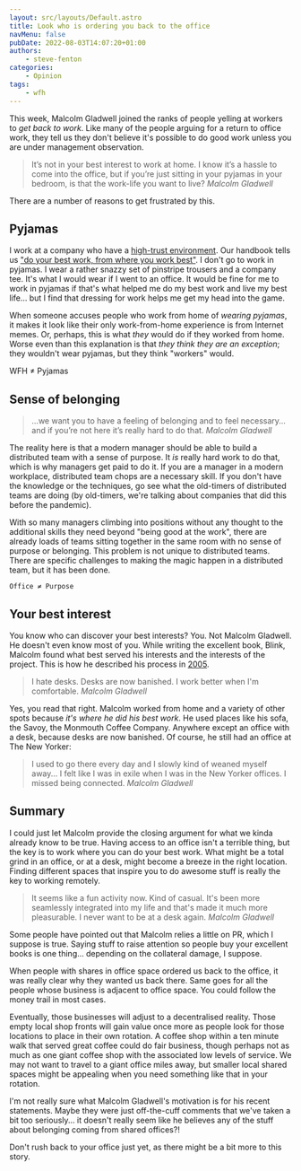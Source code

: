 ```yaml
---
layout: src/layouts/Default.astro
title: Look who is ordering you back to the office
navMenu: false
pubDate: 2022-08-03T14:07:20+01:00
authors:
    - steve-fenton
categories:
    - Opinion
tags:
    - wfh
---
```


This week, Malcolm Gladwell joined the ranks of people yelling at workers to *get back to work*. Like many of the people arguing for a return to office work, they tell us they don't believe it's possible to do good work unless you are under management observation.

> It’s not in your best interest to work at home. I know it’s a hassle to come into the office, but if you’re just sitting in your pyjamas in your bedroom, is that the work-life you want to live? <cite>Malcolm Gladwell</cite>

There are a number of reasons to get frustrated by this.

## Pyjamas

I work at a company who have a <a href="https://handbook.octopus.com/life-octopus/trust">high-trust environment</a>. Our handbook tells us <a href="https://handbook.octopus.com/life-octopus/where-you-work">"do your best work, from where you work best"</a>. I don't go to work in pyjamas. I wear a rather snazzy set of pinstripe trousers and a company tee. It's what I would wear if I went to an office. It would be fine for me to work in pyjamas if that's what helped me do my best work and live my best life... but I find that dressing for work helps me get my head into the game.

When someone accuses people who work from home of *wearing pyjamas*, it makes it look like their only work-from-home experience is from Internet memes. Or, perhaps, this is what *they* would do if they worked from home. Worse even than this explanation is that *they think they are an exception*; they wouldn't wear pyjamas, but they think "workers" would.

WFH ≠ Pyjamas

## Sense of belonging

> ...we want you to have a feeling of belonging and to feel necessary... and if you’re not here it’s really hard to do that. <cite>Malcolm Gladwell</cite>

The reality here is that a modern manager should be able to build a distributed team with a sense of purpose. It *is* really hard work to do that, which is why managers get paid to do it. If you are a manager in a modern workplace, distributed team chops are a necessary skill. If you don't have the knowledge or the techniques, go see what the old-timers of distributed teams are doing (by old-timers, we're talking about companies that did this before the pandemic).

With so many managers climbing into positions without any thought to the additional skills they need beyond "being good at the work", there are already loads of teams sitting together in the same room with no sense of purpose or belonging. This problem is not unique to distributed teams. There are specific challenges to making the magic happen in a distributed team, but it has been done.

```
Office ≠ Purpose
```

## Your best interest

You know who can discover your best interests? You. Not Malcolm Gladwell. He doesn't even know most of you. While writing the excellent book, Blink, Malcolm found what best served his interests and the interests of the project. This is how he described his process in <a href="https://www.theguardian.com/money/2005/mar/05/workandcareers.politicsphilosophyandsociety">2005</a>.

> I hate desks. Desks are now banished. I work better when I'm comfortable. <cite>Malcolm Gladwell</cite>

Yes, you read that right. Malcolm worked from home and a variety of other spots because *it's where he did his best work*. He used places like his sofa, the Savoy, the Monmouth Coffee Company. Anywhere except an office with a desk, because desks are now banished. Of course, he still had an office at The New Yorker:

> I used to go there every day and I slowly kind of weaned myself away... I felt like I was in exile when I was in the New Yorker offices. I missed being connected. <cite>Malcolm Gladwell</cite>

## Summary

I could just let Malcolm provide the closing argument for what we kinda already know to be true. Having access to an office isn't a terrible thing, but the key is to work where you can do your best work. What might be a total grind in an office, or at a desk, might become a breeze in the right location. Finding different spaces that inspire you to do awesome stuff is really the key to working remotely.

> It seems like a fun activity now. Kind of casual. It's been more seamlessly integrated into my life and that's made it much more pleasurable. I never want to be at a desk again. <cite>Malcolm Gladwell</cite>

Some people have pointed out that Malcolm relies a little on PR, which I suppose is true. Saying stuff to raise attention so people buy your excellent books is one thing... depending on the collateral damage, I suppose.

When people with shares in office space ordered us back to the office, it was really clear why they wanted us back there. Same goes for all the people whose business is adjacent to office space. You could follow the money trail in most cases.

Eventually, those businesses will adjust to a decentralised reality. Those empty local shop fronts will gain value once more as people look for those locations to place in their own rotation. A coffee shop within a ten minute walk that served great coffee could do fair business, though perhaps not as much as one giant coffee shop with the associated low levels of service. We may not want to travel to a giant office miles away, but smaller local shared spaces might be appealing when you need something like that in your rotation.

I'm not really sure what Malcolm Gladwell's motivation is for his recent statements. Maybe they were just off-the-cuff comments that we've taken a bit too seriously... it doesn't really seem like he believes any of the stuff about belonging coming from shared offices?!

Don't rush back to your office just yet, as there might be a bit more to this story.
